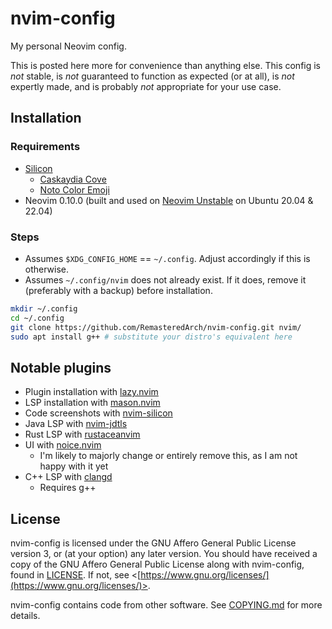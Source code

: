 # nvim-config

My personal Neovim config.

This is posted here more for convenience than anything else. This config is *not* stable, is *not* guaranteed to function as expected (or at all), is *not* expertly made, and is probably *not* appropriate for your use case.

## Installation

### Requirements
* [Silicon](https://github.com/Aloxaf/silicon)
  * [Caskaydia Cove](https://github.com/eliheuer/caskaydia-cove)
  * [Noto Color Emoji](https://github.com/googlefonts/noto-emoji)
* Neovim 0.10.0 (built and used on [Neovim Unstable](https://launchpad.net/~neovim-ppa/+archive/ubuntu/unstable) on Ubuntu 20.04 & 22.04)

### Steps
* Assumes `$XDG_CONFIG_HOME` == `~/.config`. Adjust accordingly if this is otherwise.
* Assumes `~/.config/nvim` does not already exist. If it does, remove it (preferably with a backup) before installation.

```bash
mkdir ~/.config
cd ~/.config
git clone https://github.com/RemasteredArch/nvim-config.git nvim/
sudo apt install g++ # substitute your distro's equivalent here
```

## Notable plugins
* Plugin installation with [lazy.nvim](https://github.com/folke/lazy.nvim)
* LSP installation with [mason.nvim](https://github.com/williamboman/mason.nvim)
* Code screenshots with [nvim-silicon](https://github.com/michaelrommel/nvim-silicon)
* Java LSP with [nvim-jdtls](https://github.com/mfussenegger/nvim-jdtls)
* Rust LSP with [rustaceanvim](https://github.com/mrcjkb/rustaceanvim)
* UI with [noice.nvim](https://github.com/folke/noice.nvim)
  * I'm likely to majorly change or entirely remove this, as I am not happy with it yet
* C++ LSP with [clangd](https://clangd.llvm.org/)
  * Requires g++

## License

nvim-config is licensed under the GNU Affero General Public License version 3, or (at your option) any later version. You should have received a copy of the GNU Affero General Public License along with nvim-config, found in [LICENSE](./LICENSE). If not, see <[https://www.gnu.org/licenses/](https://www.gnu.org/licenses/)>.

nvim-config contains code from other software. See [COPYING.md](./COPYING.md) for more details.

